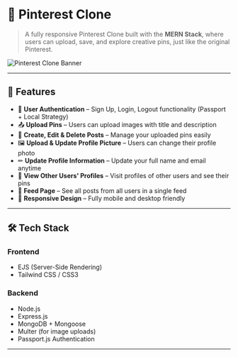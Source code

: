 # 📌 Pinterest Clone

> A fully responsive Pinterest Clone built with the **MERN Stack**, where users can upload, save, and explore creative pins, just like the original Pinterest.

![Pinterest Clone Banner](https://your-demo-image-link.com/banner.png)

---

## 🚀 Features

- 🔐 **User Authentication** – Sign Up, Login, Logout functionality (Passport + Local Strategy)
- 📤 **Upload Pins** – Users can upload images with title and description
- 📝 **Create, Edit & Delete Posts** – Manage your uploaded pins easily
- 🖼 **Upload & Update Profile Picture** – Users can change their profile photo
- ✏ **Update Profile Information** – Update your full name and email anytime
- 👀 **View Other Users' Profiles** – Visit profiles of other users and see their pins
- 📰 **Feed Page** – See all posts from all users in a single feed
- 📱 **Responsive Design** – Fully mobile and desktop friendly

---

## 🛠️ Tech Stack

### **Frontend**
- EJS (Server-Side Rendering)
- Tailwind CSS / CSS3

### **Backend**
- Node.js
- Express.js
- MongoDB + Mongoose
- Multer (for image uploads)
- Passport.js Authentication

---
